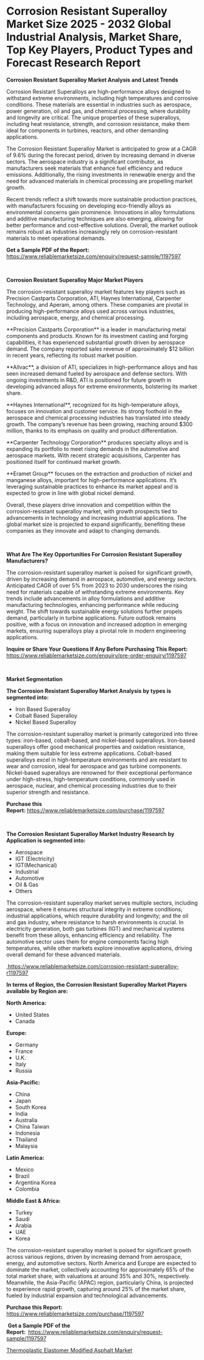 <p><h1>Corrosion Resistant Superalloy Market Size 2025 - 2032 Global Industrial Analysis, Market Share, Top Key Players, Product Types and Forecast Research Report</h1></p><p><strong>Corrosion Resistant Superalloy Market Analysis and Latest Trends</strong></p>
<p><p>Corrosion Resistant Superalloys are high-performance alloys designed to withstand extreme environments, including high temperatures and corrosive conditions. These materials are essential in industries such as aerospace, power generation, oil and gas, and chemical processing, where durability and longevity are critical. The unique properties of these superalloys, including heat resistance, strength, and corrosion resistance, make them ideal for components in turbines, reactors, and other demanding applications.</p><p>The Corrosion Resistant Superalloy Market is anticipated to grow at a CAGR of 9.6% during the forecast period, driven by increasing demand in diverse sectors. The aerospace industry is a significant contributor, as manufacturers seek materials that enhance fuel efficiency and reduce emissions. Additionally, the rising investments in renewable energy and the need for advanced materials in chemical processing are propelling market growth. </p><p>Recent trends reflect a shift towards more sustainable production practices, with manufacturers focusing on developing eco-friendly alloys as environmental concerns gain prominence. Innovations in alloy formulations and additive manufacturing techniques are also emerging, allowing for better performance and cost-effective solutions. Overall, the market outlook remains robust as industries increasingly rely on corrosion-resistant materials to meet operational demands.</p></p>
<p><strong>Get a Sample PDF of the Report:&nbsp;</strong> <a href="https://www.reliablemarketsize.com/enquiry/request-sample/1197597?utm_campaign=2445&utm_medium=2&utm_source=Github&utm_content=ia&utm_term=03042025&utm_id=corrosion-resistant-superalloy">https://www.reliablemarketsize.com/enquiry/request-sample/1197597</a></p>
<p>&nbsp;</p>
<p><strong>Corrosion Resistant Superalloy Major Market Players</strong></p>
<p><p>The corrosion-resistant superalloy market features key players such as Precision Castparts Corporation, ATI, Haynes International, Carpenter Technology, and Aperam, among others. These companies are pivotal in producing high-performance alloys used across various industries, including aerospace, energy, and chemical processing.</p><p>**Precision Castparts Corporation** is a leader in manufacturing metal components and products. Known for its investment casting and forging capabilities, it has experienced substantial growth driven by aerospace demand. The company reported sales revenue of approximately $12 billion in recent years, reflecting its robust market position.</p><p>**Allvac**, a division of ATI, specializes in high-performance alloys and has seen increased demand fueled by aerospace and defense sectors. With ongoing investments in R&D, ATI is positioned for future growth in developing advanced alloys for extreme environments, bolstering its market share.</p><p>**Haynes International**, recognized for its high-temperature alloys, focuses on innovation and customer service. Its strong foothold in the aerospace and chemical processing industries has translated into steady growth. The company’s revenue has been growing, reaching around $300 million, thanks to its emphasis on quality and product differentiation.</p><p>**Carpenter Technology Corporation** produces specialty alloys and is expanding its portfolio to meet rising demands in the automotive and aerospace markets. With recent strategic acquisitions, Carpenter has positioned itself for continued market growth.</p><p>**Eramet Group** focuses on the extraction and production of nickel and manganese alloys, important for high-performance applications. It’s leveraging sustainable practices to enhance its market appeal and is expected to grow in line with global nickel demand.</p><p>Overall, these players drive innovation and competition within the corrosion-resistant superalloy market, with growth prospects tied to advancements in technology and increasing industrial applications. The global market size is projected to expand significantly, benefiting these companies as they innovate and adapt to changing demands.</p></p>
<p>&nbsp;</p>
<p><strong>What Are The Key Opportunities For Corrosion Resistant Superalloy Manufacturers?</strong></p>
<p><p>The corrosion-resistant superalloy market is poised for significant growth, driven by increasing demand in aerospace, automotive, and energy sectors. Anticipated CAGR of over 5% from 2023 to 2030 underscores the rising need for materials capable of withstanding extreme environments. Key trends include advancements in alloy formulations and additive manufacturing technologies, enhancing performance while reducing weight. The shift towards sustainable energy solutions further propels demand, particularly in turbine applications. Future outlook remains positive, with a focus on innovation and increased adoption in emerging markets, ensuring superalloys play a pivotal role in modern engineering applications.</p></p>
<p><strong>Inquire or Share Your Questions If Any Before Purchasing This Report:</strong> <a href="https://www.reliablemarketsize.com/enquiry/pre-order-enquiry/1197597?utm_campaign=2445&utm_medium=2&utm_source=Github&utm_content=ia&utm_term=03042025&utm_id=corrosion-resistant-superalloy">https://www.reliablemarketsize.com/enquiry/pre-order-enquiry/1197597</a></p>
<p>&nbsp;</p>
<p><strong>Market Segmentation</strong></p>
<p><strong>The Corrosion Resistant Superalloy Market Analysis by types is segmented into:</strong></p>
<p><ul><li>Iron Based Superalloy</li><li>Cobalt Based Superalloy</li><li>Nickel Based Superalloy</li></ul></p>
<p><p>The corrosion-resistant superalloy market is primarily categorized into three types: iron-based, cobalt-based, and nickel-based superalloys. Iron-based superalloys offer good mechanical properties and oxidation resistance, making them suitable for less extreme applications. Cobalt-based superalloys excel in high-temperature environments and are resistant to wear and corrosion, ideal for aerospace and gas turbine components. Nickel-based superalloys are renowned for their exceptional performance under high-stress, high-temperature conditions, commonly used in aerospace, nuclear, and chemical processing industries due to their superior strength and resistance.</p></p>
<p><strong>Purchase this Report:&nbsp;</strong><a href="https://www.reliablemarketsize.com/purchase/1197597?utm_campaign=2445&utm_medium=2&utm_source=Github&utm_content=ia&utm_term=03042025&utm_id=corrosion-resistant-superalloy">https://www.reliablemarketsize.com/purchase/1197597</a></p>
<p>&nbsp;</p>
<p><strong>The Corrosion Resistant Superalloy Market Industry Research by Application is segmented into:</strong></p>
<p><ul><li>Aerospace</li><li>IGT (Electricity)</li><li>IGT(Mechanical)</li><li>Industrial</li><li>Automotive</li><li>Oil & Gas</li><li>Others</li></ul></p>
<p><p>The corrosion-resistant superalloy market serves multiple sectors, including aerospace, where it ensures structural integrity in extreme conditions; industrial applications, which require durability and longevity; and the oil and gas industry, where resistance to harsh environments is crucial. In electricity generation, both gas turbines (IGT) and mechanical systems benefit from these alloys, enhancing efficiency and reliability. The automotive sector uses them for engine components facing high temperatures, while other markets explore innovative applications, driving overall demand for these advanced materials.</p></p>
<p><a href="https://www.reliablemarketsize.com/corrosion-resistant-superalloy-r1197597?utm_campaign=2445&utm_medium=2&utm_source=Github&utm_content=ia&utm_term=03042025&utm_id=corrosion-resistant-superalloy">&nbsp;https://www.reliablemarketsize.com/corrosion-resistant-superalloy-r1197597</a></p>
<p><strong>In terms of Region, the Corrosion Resistant Superalloy Market Players available by Region are:</strong></p>
<p>
    <p> <strong> North America: </strong>
        <ul>
            <li>United States</li>
            <li>Canada</li>
        </ul>
        </p> 
    <p> <strong> Europe: </strong>
        <ul>
            <li>Germany</li>
            <li>France</li>
            <li>U.K.</li>
            <li>Italy</li>
            <li>Russia</li>
        </ul>
        </p> 
    <p> <strong> Asia-Pacific: </strong>
        <ul>
            <li>China</li>
            <li>Japan</li>
            <li>South Korea</li>
            <li>India</li>
            <li>Australia</li>
            <li>China Taiwan</li>
            <li>Indonesia</li>
            <li>Thailand</li>
            <li>Malaysia</li>
        </ul>
        </p> 
    <p> <strong> Latin America: </strong>
        <ul>
            <li>Mexico</li>
            <li>Brazil</li>
            <li>Argentina Korea</li>
            <li>Colombia</li>
        </ul>
        </p> 
    <p> <strong> Middle East & Africa: </strong>
        <ul>
            <li>Turkey</li>
            <li>Saudi</li>
            <li>Arabia</li>
            <li>UAE</li>
            <li>Korea</li>
        </ul>
    </p>
    </p>
<p><p>The corrosion-resistant superalloy market is poised for significant growth across various regions, driven by increasing demand from aerospace, energy, and automotive sectors. North America and Europe are expected to dominate the market, collectively accounting for approximately 65% of the total market share, with valuations at around 35% and 30%, respectively. Meanwhile, the Asia-Pacific (APAC) region, particularly China, is projected to experience rapid growth, capturing around 25% of the market share, fueled by industrial expansion and technological advancements.</p></p>
<p><strong>Purchase this Report: </strong><a href="https://www.reliablemarketsize.com/purchase/1197597?utm_campaign=2445&utm_medium=2&utm_source=Github&utm_content=ia&utm_term=03042025&utm_id=corrosion-resistant-superalloy">https://www.reliablemarketsize.com/purchase/1197597</a></p>
<p>&nbsp;<strong>Get a Sample PDF of the Report:&nbsp;&nbsp;</strong><a href="https://www.reliablemarketsize.com/enquiry/request-sample/1197597?utm_campaign=2445&utm_medium=2&utm_source=Github&utm_content=ia&utm_term=03042025&utm_id=corrosion-resistant-superalloy">https://www.reliablemarketsize.com/enquiry/request-sample/1197597</a></p>
<p><strong></strong></p>
<p><p><a href="https://github.com/leopardmicheal7019/Market-Research-Report-List-1/blob/main/thermoplastic-elastomer-modified-asphalt-market.md?utm_campaign=2445&utm_medium=2&utm_source=Github&utm_content=ia&utm_term=03042025&utm_id=corrosion-resistant-superalloy">Thermoplastic Elastomer Modified Asphalt Market</a></p></p>